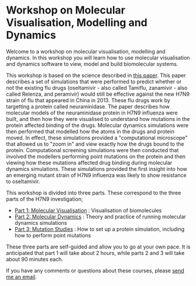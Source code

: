# Workshop on Molecular Visualisation, Modelling and Dynamics

Welcome to a workshop on molecular visualisation, modelling and dynamics. In this workshop you will learn how to use molecular visualisation and dynamics software to view, model and build biomolecular systems.

This workshop is based on the science described in [this paper](http://www.nature.com/srep/2013/131220/srep03561/full/srep03561.html). This paper describes a set of simulations that were performed to predict whether or not the existing flu drugs (oseltamivir - also called Tamiflu, zanamivir - also called Relenza, and peramivir) would still be effective against the new H7N9 strain of flu that appeared in China in 2013. These flu drugs work by targetting a protein called neuraminidase. The paper describes how molecular models of the neuraminidase protein in H7N9 influenza were built, and then how they were visualised to understand how mutations in the protein affected binding of the drugs. Molecular dynamics simulations were then performed that modelled how the atoms in the drugs and protein moved. In effect, these simulations provided a "computational microscope" that allowed us to "zoom in" and view exactly how the drugs bound to the protein. Computational screening simulations were then conducted that involved the modellers performing point mutations on the protein and then viewing how these mutations affected drug binding during molecular dynamics simulations. These simulations provided the first insight into how an emerging mutant strain of H7N9 influenza was likely to show resistance to oseltamivir.

This workshop is divided into three parts. These correspond to the three parts of the H7N9 investigation;

* [Part 1: Molecular Visualisation](visualisation/README.md) : Visualisation of biomolecules
* [Part 2: Molecular Dynamics](dynamics/README.md) : Theory and practice of running molecular dynamics simulations
* [Part 3: Mutation Studies](mutation/README.md) : How to set up a protein simulation, including how to perform point mutations

These three parts are self-guided and allow you to go at your own pace. It is anticipated that part 1 will take about 2 hours, while parts 2 and 3 will take about 90 minutes each.

If you have any comments or questions about these courses, please [send me an email](mailto:chryswoods@gmail.com).
